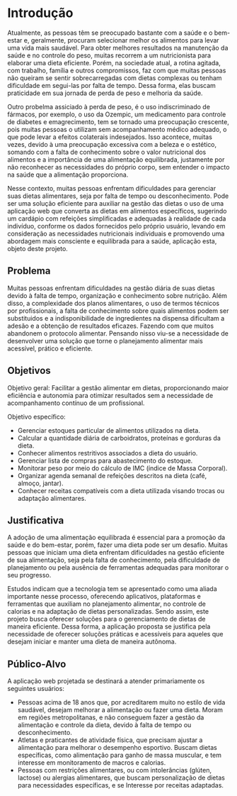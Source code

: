 # Introdução

Atualmente, as pessoas têm se preocupado bastante com a saúde e o bem-estar e, geralmente, procuram selecionar melhor os alimentos para levar uma vida mais saudável. Para obter melhores resultados na manutenção da saúde e no controle do peso, muitas recorrem a um nutricionista para elaborar uma dieta eficiente. Porém, na sociedade atual, a rotina agitada, com trabalho, família e outros compromissos, faz com que muitas pessoas não queiram se sentir sobrecarregadas com dietas complexas ou tenham dificuldade em segui-las por falta de tempo. Dessa forma, elas buscam praticidade em sua jornada de perda de peso e melhoria da saúde.

Outro probelma assiciado à perda de peso, é o uso indiscriminado de fármacos, por exemplo, o uso da Ozempic, um medicamento para controle de diabetes e emagrecimento, tem se tornado uma preocupação crescente, pois muitas pessoas o utilizam sem acompanhamento médico adequado, o que pode levar a efeitos colaterais indesejados. Isso acontece, muitas vezes, devido à uma preocupação excessiva com a beleza e o estético, somando com a falta de conhecimento sobre o valor nutricional dos alimentos e a importância de uma alimentação equilibrada, justamente por não reconhecer as necessidades do próprio corpo, sem entender o impacto na saúde que a alimentação proporciona.

Nesse contexto, muitas pessoas enfrentam dificuldades para gerenciar suas dietas alimentares, seja por falta de tempo ou desconhecimento. Pode ser uma solução eficiente para auxiliar na gestão das dietas o uso de uma aplicação web que converta as dietas em alimentos específicos, sugerindo um cardápio com refeições simplificadas e adequadas à realidade de cada indivíduo, conforme os dados fornecidos pelo próprio usuário, levando em consideração as necessidades nutricionais individuais e promovendo uma abordagem mais consciente e equilibrada para a saúde, aplicação esta, objeto deste projeto.



## Problema

Muitas pessoas enfrentam dificuldades na gestão diária de suas dietas devido à falta de tempo, organização e conhecimento sobre nutrição. Além disso, a complexidade dos planos alimentares, o uso de termos técnicos por profissionais, a falta de conhecimento sobre quais alimentos podem ser substituidos e a indisponibilidade de ingredientes na dispensa dificultam a adesão e a obtenção de resultados eficazes. Fazendo com que muitos abandonem o protocolo alimentar. Pensando nisso viu-se a necessidade de desenvolver uma solução que torne o planejamento alimentar mais acessível, prático e eficiente.


## Objetivos

Objetivo geral: Facilitar a gestão alimentar em dietas, proporcionando maior eficiência e autonomia para otimizar resultados sem a necessidade de acompanhamento contínuo de um profissional.

Objetivo específico:
-	Gerenciar estoques particular de alimentos utilizados na dieta.
-	Calcular a quantidade diária de carboidratos, proteínas e gorduras da dieta.
-	Conhecer alimentos restritivos associados a dieta do usuário.
-	Gerenciar lista de compras para abastecimento do estoque.
-	Monitorar peso por meio do cálculo de IMC (índice de Massa Corporal).
-	Organizar agenda semanal de refeições descritos na dieta (café, almoço, jantar).
-	Conhecer receitas compatíveis com a dieta utilizada visando trocas ou adaptação alimentares.


## Justificativa

A adoção de uma alimentação equilibrada é essencial para a promoção da saúde e do bem-estar, porém, fazer uma dieta pode ser um desafio. Muitas pessoas que iniciam uma dieta enfrentam dificuldades na gestão eficiente de sua alimentação, seja pela falta de conhecimento, pela dificuldade de planejamento ou pela ausência de ferramentas adequadas para monitorar o seu progresso.

Estudos indicam que a tecnologia tem se apresentado como uma aliada importante nesse processo, oferecendo aplicativos, plataformas e ferramentas que auxiliam no planejamento alimentar, no controle de calorias e na adaptação de dietas personalizadas. Sendo assim, este projeto busca oferecer soluções para o gerenciamento de dietas de maneira eficiente.
Dessa forma, a aplicação proposta se justifica pela necessidade de oferecer soluções práticas e acessíveis para aqueles que desejam iniciar e manter uma dieta de maneira autônoma.


## Público-Alvo

A aplicação web projetada se destinará a atender primariamente os seguintes usuários:

- Pessoas acima de 18 anos que, por acreditarem muito no estilo de vida saudável, desejam melhorar a alimentação ou fazer uma dieta. Moram em regiões metropolitanas, e não conseguem fazer a gestão da alimentação e controle da dieta, devido à falta de tempo ou desconhecimento.
- Atletas e praticantes de atividade física, que precisam ajustar a alimentação para melhorar o desempenho esportivo. Buscam dietas específicas, como alimentação para ganho de massa muscular, e tem interesse em monitoramento de macros e calorias.
- Pessoas com restrições alimentares, ou com intolerâncias (glúten, lactose) ou alergias alimentares, que buscam personalização de dietas para necessidades específicas, e se Interesse por receitas adaptadas.
